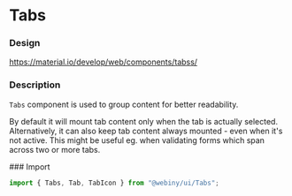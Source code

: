# Tabs

### Design
<a href="https://material.io/develop/web/components/tabss/" target="_blank">https://material.io/develop/web/components/tabss/</a>

### Description
`Tabs` component is used to group content for better readability.

By default it will mount tab content only when the tab is actually selected.
Alternatively, it can also keep tab content always mounted - even when it's not active. This might be useful eg.
when validating forms which span across two or more tabs.

### Import
```js
import { Tabs, Tab, TabIcon } from "@webiny/ui/Tabs";
```
